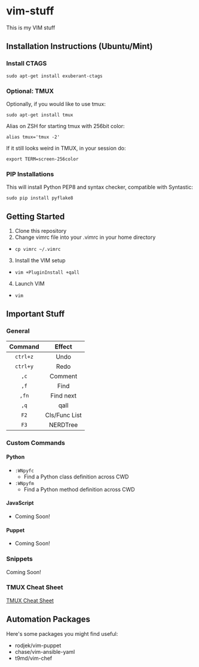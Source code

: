 # vim-stuff
This is my VIM stuff

## Installation Instructions (Ubuntu/Mint)
### Install CTAGS
```
sudo apt-get install exuberant-ctags
```

### Optional: TMUX
Optionally, if you would like to use tmux:
```
sudo apt-get install tmux
```
Alias on ZSH for starting tmux with 256bit color:
```
alias tmux='tmux -2'
```
If it still looks weird in TMUX, in your session do:
```
export TERM=screen-256color
```

### PIP Installations
This will install Python PEP8 and syntax checker, compatible with Syntastic:
```
sudo pip install pyflake8
```

## Getting Started

1. Clone this repository
2. Change vimrc file into your .vimrc in your home directory
  * ```cp vimrc ~/.vimrc```
3. Install the VIM setup
  * ```vim +PluginInstall +qall```
4. Launch VIM
  * ```vim```

## Important Stuff
### General
| Command | Effect |
|:--------:|:--------:|
| ```ctrl+z``` | Undo |
| ```ctrl+y``` | Redo |
| ```,c``` | Comment |
| ```,f``` | Find |
| ```,fn``` | Find next |
| ```,q``` | qall |
| ```F2``` | Cls/Func List |
| ```F3``` | NERDTree |

### Custom Commands
#### Python
* ```:WNpyfc```
  * Find a Python class definition across CWD
* ```:WNpyfm```
  * Find a Python method definition across CWD
  
#### JavaScript
* Coming Soon!

#### Puppet
* Coming Soon!

### Snippets
Coming Soon!

### TMUX Cheat Sheet
[TMUX Cheat Sheet](http://tmuxcheatsheet.com/)

## Automation Packages
Here's some packages you might find useful:

* rodjek/vim-puppet
* chase/vim-ansible-yaml
* t9md/vim-chef
